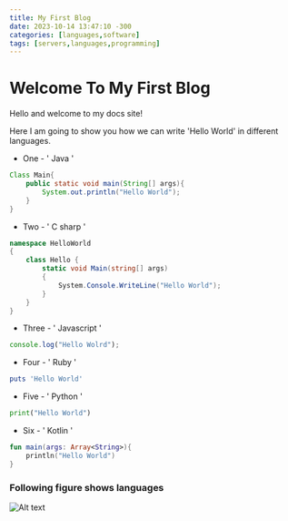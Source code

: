 ```yaml
---
title: My First Blog
date: 2023-10-14 13:47:10 -300
categories: [languages,software]
tags: [servers,languages,programming]
---
```



# Welcome To  My First Blog

Hello and welcome to my docs site!


Here I am going to show you how we can write 'Hello World' in different languages. 




* One - ' Java '
```java
Class Main{
    public static void main(String[] args){
        System.out.println("Hello World");
    }
}
```

* Two - ' C sharp '
```c#
namespace HelloWorld
{
    class Hello {         
        static void Main(string[] args)
        {
            System.Console.WriteLine("Hello World");
        }
    }
}
```


* Three - ' Javascript '
```javascript
console.log("Hello Wolrd");
```


* Four - ' Ruby '
```ruby
puts 'Hello World'
```

* Five - ' Python '
```python
print("Hello World")
```

* Six - ' Kotlin '
```kotlin
fun main(args: Array<String>){
    println("Hello World")
}
```
### Following figure shows languages


![Alt text](https://www.shutterstock.com/shutterstock/photos/2322698711/display_1500/stock-vector-rivne-ukraine-june-set-of-most-popular-scripting-and-programming-languages-logos-2322698711.jpg)






